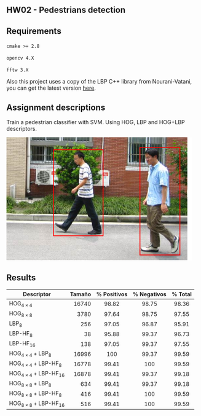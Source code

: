 ## HW02 - Pedestrians detection

## Requirements

`cmake >= 2.8`

`opencv 4.X`

`fftw 3.X`


Also this project uses a copy of the LBP C++ library from Nourani-Vatani, you can get the latest version [here](https://github.com/nourani/LBP).

## Assignment descriptions

Train a pedestrian classifier with SVM. Using HOG, LBP and HOG+LBP descriptors. 

![](report/images/pedestrians_bb.png)

## Results

| Descriptor | Tamaño | % Positivos | % Negativos | % Total |
| ---------- | ------:|:-----------:|:-----------:|:-------:|
| $\text{HOG}_{4 \times 4}$ | 16740 | 98.82 | 98.75 | 98.36 |
| $\text{HOG}_{8 \times 8}$ | 3780 | 97.64 | 98.75 | 97.55 |
| $\text{LBP}_{8}$ | 256 | 97.05 | 96.87 | 95.91 |
| $\text{LBP-HF}_{8}$ | 38 | 95.88 | 99.37 | 96.73 |
| $\text{LBP-HF}_{16}$ | 138 | 97.05 | 99.37 | 97.55 |
| $\text{HOG}_{4 \times 4} + \text{LBP}_{8}$ | 16996 | 100 | 99.37 | 99.59 |
| $\text{HOG}_{4 \times 4} + \text{LBP-HF}_{8}$ | 16778 | 99.41 | 100 | 99.59 |
| $\text{HOG}_{4 \times 4} + \text{LBP-HF}_{16}$ | 16878 | 99.41 | 99.37 | 99.18 |
| $\text{HOG}_{8 \times 8} + \text{LBP}_{8}$ | 634 | 99.41 | 99.37 | 99.18 |
| $\text{HOG}_{8 \times 8} + \text{LBP-HF}_{8}$ | 416 | 99.41 | 100 | 99.59 |
| $\text{HOG}_{8 \times 8} + \text{LBP-HF}_{16}$ | 516 | 99.41 | 100 | 99.59 |

